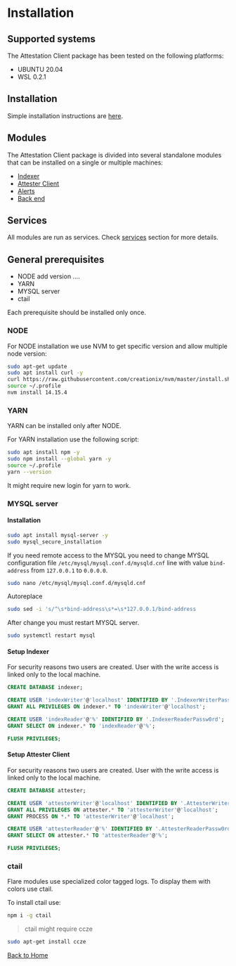 # Installation

## Supported systems

The Attestation Client package has been tested on the following platforms:

- UBUNTU 20.04
- WSL 0.2.1

## Installation

Simple installation instructions are [here](./general-installation.md).

## Modules

The Attestation Client package is divided into several standalone modules that can be installed on a single or multiple machines:

- [Indexer](./indexer-installation.md)
- [Attester Client](./attester-client-installation.md)
- [Alerts](./alerts-installation.md)
- [Back end](./backend-installation.md)


## Services

All modules are run as services. Check [services](services.md) section for more details.

## General prerequisites

- NODE add version ....
- YARN
- MYSQL server
- ctail

Each prerequisite should be installed only once.

### NODE

For NODE installation we use NVM to get specific version and allow multiple node version:

``` bash
sudo apt-get update
sudo apt install curl -y
curl https://raw.githubusercontent.com/creationix/nvm/master/install.sh | bash
source ~/.profile 
nvm install 14.15.4
```

### YARN

YARN can be installed only after NODE.

For YARN installation use the following script:

``` bash
sudo apt install npm -y
sudo npm install --global yarn -y
source ~/.profile 
yarn --version
```

It might require new login for yarn to work.

### MYSQL server

#### Installation
```` bash
sudo apt install mysql-server -y
sudo mysql_secure_installation
````

If you need remote access to the MYSQL you need to change MYSQL configuration file `/etc/mysql/mysql.conf.d/mysqld.cnf` line with value `bind-address` from `127.0.0.1` to `0.0.0.0`.
``` bash
sudo nano /etc/mysql/mysql.conf.d/mysqld.cnf
```

Autoreplace 
```bash
sudo sed -i 's/^\s*bind-address\s*=\s*127.0.0.1/bind-address            = 0.0.0.0/' /etc/mysql/mysql.conf.d/mysqld.cnf
```

After change you must restart MYSQL server.
``` bash
sudo systemctl restart mysql
```

#### Setup Indexer

For security reasons two users are created. User with the write access is linked only to the local machine.

``` sql
CREATE DATABASE indexer;

CREATE USER 'indexWriter'@'localhost' IDENTIFIED BY '.IndexerWriterPassw0rd';
GRANT ALL PRIVILEGES ON indexer.* TO 'indexWriter'@'localhost';

CREATE USER 'indexReader'@'%' IDENTIFIED BY '.IndexerReaderPassw0rd';
GRANT SELECT ON indexer.* TO 'indexReader'@'%';

FLUSH PRIVILEGES;
```

#### Setup Attester Client

For security reasons two users are created. User with the write access is linked only to the local machine.

``` sql
CREATE DATABASE attester;

CREATE USER 'attesterWriter'@'localhost' IDENTIFIED BY '.AttesterWriterPassw0rd';
GRANT ALL PRIVILEGES ON attester.* TO 'attesterWriter'@'localhost';
GRANT PROCESS ON *.* TO 'attesterWriter'@'localhost';

CREATE USER 'attesterReader'@'%' IDENTIFIED BY '.AttesterReaderPassw0rd';
GRANT SELECT ON attester.* TO 'attesterReader'@'%';

FLUSH PRIVILEGES;
```

### ctail

Flare modules use specialized color tagged logs. To display them with colors use ctail.

To install ctail use:

``` bash
npm i -g ctail
```

> ctail might require ccze
``` bash
sudo apt-get install ccze
```

[Back to Home](./../README.md)
